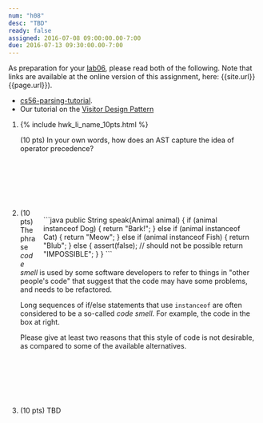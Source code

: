 ```yaml
---
num: "h08"
desc: "TBD"
ready: false
assigned: 2016-07-08 09:00:00.00-7:00
due: 2016-07-13 09:30:00.00-7:00
---
```


As preparation for your [lab06](/lab/lab06), please read both of the following. Note that links are available at 
the online version of this assignment, here: {{site.url}}{{page.url}}).

* [cs56-parsing-tutorial](https://github.com/UCSB-CS56-M16/cs56-parsing-tutorial).   
* Our tutorial on the [Visitor Design Pattern](https://github.com/UCSB-CS56-M16/visitor-pattern-tutorial)

<ol>

<li markdown="1" style="margin-bottom:8em;">


{% include hwk_li_name_10pts.html %}

(10 pts) In your own words, how does an AST capture the idea of operator precedence?


</li>

<li markdown="1" style="margin-bottom:8em;">

<div style="width: 30em; float:right; padding: 1em; margin:1em: border: 1px solid black;" markdown="1">
```java
public String speak(Animal animal) {
    if (animal instanceof Dog) {
      return "Bark!";
    } else if (animal instanceof Cat) {
      return "Meow";
    } else if (animal instanceof Fish) {
      return "Blub";
    } else {
      assert(false); // should not be possible
      return "IMPOSSIBLE";
    }
  }
```
</div>

(10 pts) The phrase *code smell* is used by some software developers to refer to things in "other people's code" that suggest that the code may have some problems, and needs to be refactored.

Long sequences of if/else statements that use `instanceof` are often considered to be a so-called *code smell*.   For example, the code in the box at right.

Please give at least two reasons that this style of code is not desirable, as compared to some of the available alternatives.



<div class="pagebreak"></div>

</li>



<li markdown="1" style="margin-bottom:9em;">

(10 pts) TBD

</li>

</ol>

<div style="display:none">
http://UCSB-CS56-M16.github.io/hwk/h08
</div>
